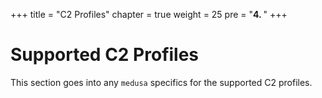 +++
title = "C2 Profiles"
chapter = true
weight = 25
pre = "<b>4. </b>"
+++

# Supported C2 Profiles

This section goes into any `medusa` specifics for the supported C2 profiles.
